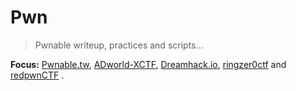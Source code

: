 # Pwn

>Pwnable writeup, practices and scripts...

__Focus:__ [Pwnable.tw](https://pwnable.tw/), [ADworld-XCTF](https://adworld.xctf.org.cn/challenges/list), [Dreamhack.io](https://dreamhack.io/ctf), [ringzer0ctf](https://ringzer0ctf.com/challenges) and [redpwnCTF](https://ctf.redpwn.net/) .
